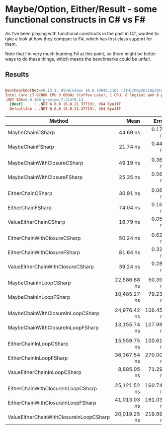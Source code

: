 ﻿# Maybe/Option, Either/Result - some functional constructs in C# vs F#

As I've been playing with functional constructs in the past in C#, wanted to take a look at how they compare to F#, which has first class support for them.

Note that I'm very much learning F# at this point, so there might be better ways to do these things, which means the benchmarks could be unfair.

## Results

``` ini

BenchmarkDotNet=v0.13.1, OS=Windows 10.0.19043.1165 (21H1/May2021Update)
Intel Core i7-9700K CPU 3.60GHz (Coffee Lake), 1 CPU, 8 logical and 8 physical cores
.NET SDK=6.0.100-preview.7.21379.14
  [Host]     : .NET 6.0.0 (6.0.21.37719), X64 RyuJIT
  DefaultJob : .NET 6.0.0 (6.0.21.37719), X64 RyuJIT


```
|                                  Method |         Mean |      Error |     StdDev | Ratio | RatioSD | Rank |   Gen 0 | Allocated |
|---------------------------------------- |-------------:|-----------:|-----------:|------:|--------:|-----:|--------:|----------:|
|                        MaybeChainCSharp |     44.69 ns |   0.172 ns |   0.160 ns |  1.00 |    0.00 |    2 |       - |         - |
|                        MaybeChainFSharp |     21.74 ns |   0.441 ns |   0.391 ns |  0.49 |    0.01 |    1 |  0.0191 |     120 B |
|                                         |              |            |            |       |         |      |         |           |
|             MaybeChainWithClosureCSharp |     49.19 ns |   0.362 ns |   0.339 ns |  1.00 |    0.00 |    2 |  0.0446 |     280 B |
|             MaybeChainWithClosureFSharp |     25.35 ns |   0.562 ns |   0.647 ns |  0.52 |    0.02 |    1 |  0.0344 |     216 B |
|                                         |              |            |            |       |         |      |         |           |
|                       EitherChainCSharp |     30.91 ns |   0.066 ns |   0.062 ns |  1.00 |    0.00 |    2 |  0.0191 |     120 B |
|                       EitherChainFSharp |     74.04 ns |   0.168 ns |   0.149 ns |  2.40 |    0.01 |    3 |       - |         - |
|                  ValueEitherChainCSharp |     16.79 ns |   0.052 ns |   0.049 ns |  0.54 |    0.00 |    1 |       - |         - |
|                                         |              |            |            |       |         |      |         |           |
|            EitherChainWithClosureCSharp |     50.24 ns |   0.621 ns |   0.580 ns |  1.00 |    0.00 |    2 |  0.0637 |     400 B |
|            EitherChainWithClosureFSharp |     81.64 ns |   0.321 ns |   0.285 ns |  1.63 |    0.02 |    3 |  0.0153 |      96 B |
|       ValueEitherChainWithClosureCSharp |     39.24 ns |   0.289 ns |   0.256 ns |  0.78 |    0.01 |    1 |  0.0446 |     280 B |
|                                         |              |            |            |       |         |      |         |           |
|                  MaybeChainInLoopCSharp | 22,586.88 ns |  50.397 ns |  47.141 ns |  1.00 |    0.00 |    2 |       - |         - |
|                  MaybeChainInLoopFSharp | 10,485.27 ns |  79.233 ns |  70.238 ns |  0.46 |    0.00 |    1 |  9.5520 |  60,000 B |
|                                         |              |            |            |       |         |      |         |           |
|       MaybeChainWithClosureInLoopCSharp | 24,976.42 ns | 106.455 ns |  88.894 ns |  1.00 |    0.00 |    2 | 22.3083 | 140,000 B |
|       MaybeChainWithClosureInLoopFSharp | 13,155.74 ns | 107.988 ns | 101.012 ns |  0.53 |    0.00 |    1 | 17.2119 | 108,000 B |
|                                         |              |            |            |       |         |      |         |           |
|                 EitherChainInLoopCSharp | 15,559.75 ns | 100.617 ns |  94.117 ns |  1.00 |    0.00 |    2 |  9.5520 |  60,000 B |
|                 EitherChainInLoopFSharp | 36,367.54 ns | 270.000 ns | 239.348 ns |  2.34 |    0.02 |    3 |       - |         - |
|            ValueEitherChainInLoopCSharp |  8,885.05 ns |  71.290 ns |  66.684 ns |  0.57 |    0.01 |    1 |       - |         - |
|                                         |              |            |            |       |         |      |         |           |
|      EitherChainWithClosureInLoopCSharp | 25,121.52 ns | 160.742 ns | 142.494 ns |  1.00 |    0.00 |    2 | 31.8604 | 200,000 B |
|      EitherChainWithClosureInLoopFSharp | 41,013.03 ns | 161.031 ns | 142.750 ns |  1.63 |    0.01 |    3 |  7.6294 |  48,000 B |
| ValueEitherChainWithClosureInLoopCSharp | 20,019.25 ns | 219.891 ns | 253.227 ns |  0.80 |    0.01 |    1 | 22.3083 | 140,000 B |
